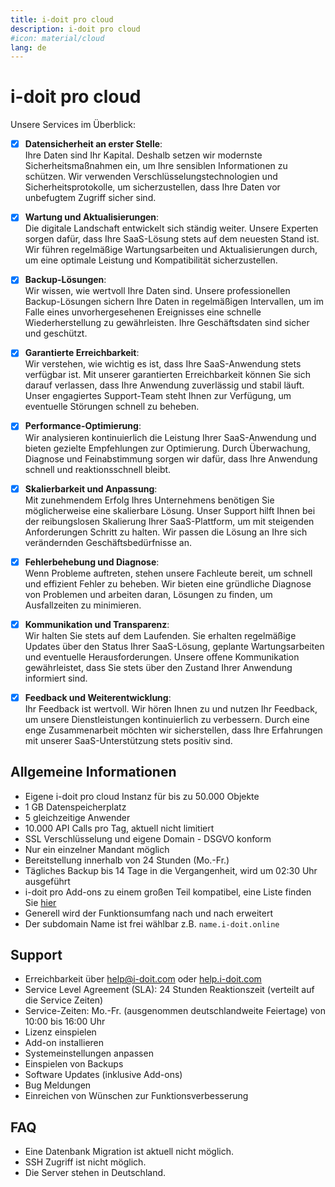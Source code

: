 ```yaml
---
title: i-doit pro cloud
description: i-doit pro cloud
#icon: material/cloud
lang: de
---
```


# i-doit pro cloud

Unsere Services im Überblick:

-   [x] **Datensicherheit an erster Stelle**:<br> Ihre Daten sind Ihr Kapital. Deshalb setzen wir modernste Sicherheitsmaßnahmen ein, um Ihre sensiblen Informationen zu schützen. Wir verwenden Verschlüsselungstechnologien und Sicherheitsprotokolle, um sicherzustellen, dass Ihre Daten vor unbefugtem Zugriff sicher sind.

-   [x] **Wartung und Aktualisierungen**:<br> Die digitale Landschaft entwickelt sich ständig weiter. Unsere Experten sorgen dafür, dass Ihre SaaS-Lösung stets auf dem neuesten Stand ist. Wir führen regelmäßige Wartungsarbeiten und Aktualisierungen durch, um eine optimale Leistung und Kompatibilität sicherzustellen.

-   [x] **Backup-Lösungen**:<br> Wir wissen, wie wertvoll Ihre Daten sind. Unsere professionellen Backup-Lösungen sichern Ihre Daten in regelmäßigen Intervallen, um im Falle eines unvorhergesehenen Ereignisses eine schnelle Wiederherstellung zu gewährleisten. Ihre Geschäftsdaten sind sicher und geschützt.

-   [x] **Garantierte Erreichbarkeit**:<br> Wir verstehen, wie wichtig es ist, dass Ihre SaaS-Anwendung stets verfügbar ist. Mit unserer garantierten Erreichbarkeit können Sie sich darauf verlassen, dass Ihre Anwendung zuverlässig und stabil läuft. Unser engagiertes Support-Team steht Ihnen zur Verfügung, um eventuelle Störungen schnell zu beheben.

-   [x] **Performance-Optimierung**:<br> Wir analysieren kontinuierlich die Leistung Ihrer SaaS-Anwendung und bieten gezielte Empfehlungen zur Optimierung. Durch Überwachung, Diagnose und Feinabstimmung sorgen wir dafür, dass Ihre Anwendung schnell und reaktionsschnell bleibt.

-   [x] **Skalierbarkeit und Anpassung**:<br> Mit zunehmendem Erfolg Ihres Unternehmens benötigen Sie möglicherweise eine skalierbare Lösung. Unser Support hilft Ihnen bei der reibungslosen Skalierung Ihrer SaaS-Plattform, um mit steigenden Anforderungen Schritt zu halten. Wir passen die Lösung an Ihre sich verändernden Geschäftsbedürfnisse an.

-   [x] **Fehlerbehebung und Diagnose**:<br> Wenn Probleme auftreten, stehen unsere Fachleute bereit, um schnell und effizient Fehler zu beheben. Wir bieten eine gründliche Diagnose von Problemen und arbeiten daran, Lösungen zu finden, um Ausfallzeiten zu minimieren.

-   [x] **Kommunikation und Transparenz**:<br> Wir halten Sie stets auf dem Laufenden. Sie erhalten regelmäßige Updates über den Status Ihrer SaaS-Lösung, geplante Wartungsarbeiten und eventuelle Herausforderungen. Unsere offene Kommunikation gewährleistet, dass Sie stets über den Zustand Ihrer Anwendung informiert sind.

-   [x] **Feedback und Weiterentwicklung**:<br> Ihr Feedback ist wertvoll. Wir hören Ihnen zu und nutzen Ihr Feedback, um unsere Dienstleistungen kontinuierlich zu verbessern. Durch eine enge Zusammenarbeit möchten wir sicherstellen, dass Ihre Erfahrungen mit unserer SaaS-Unterstützung stets positiv sind.

## Allgemeine Informationen

-   Eigene i-doit pro cloud Instanz für bis zu 50.000 Objekte
-   1 GB Datenspeicherplatz
-   5 gleichzeitige Anwender
-   10.000 API Calls pro Tag, aktuell nicht limitiert
-   SSL Verschlüsselung und eigene Domain - DSGVO konform
-   Nur ein einzelner Mandant möglich
-   Bereitstellung innerhalb von 24 Stunden (Mo.-Fr.)
-   Tägliches Backup bis 14 Tage in die Vergangenheit, wird um 02:30 Uhr ausgeführt
-   i-doit pro Add-ons zu einem großen Teil kompatibel, eine Liste finden Sie [hier](https://www.i-doit.com/i-doit/add-ons/)
-   Generell wird der Funktionsumfang nach und nach erweitert
-   Der subdomain Name ist frei wählbar z.B. `name.i-doit.online`

## Support

-   Erreichbarkeit über <help@i-doit.com> oder [help.i-doit.com](https://help.i-doit.com)
-   Service Level Agreement (SLA): 24 Stunden Reaktionszeit (verteilt auf die Service Zeiten)
-   Service-Zeiten: Mo.-Fr. (ausgenommen deutschlandweite Feiertage) von 10:00 bis 16:00 Uhr
-   Lizenz einspielen
-   Add-on installieren
-   Systemeinstellungen anpassen
-   Einspielen von Backups
-   Software Updates (inklusive Add-ons)
-   Bug Meldungen
-   Einreichen von Wünschen zur Funktionsverbesserung
<!--
## Hotfixes

## PHP Version

## i-doit Update

## Migration zu i-doit cloud
-->
## FAQ

-   Eine Datenbank Migration ist aktuell nicht möglich.
-   SSH Zugriff ist nicht möglich.
-   Die Server stehen in Deutschland.
